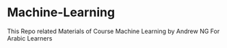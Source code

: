 # Machine-Learning
This Repo related Materials of Course Machine Learning by Andrew NG For Arabic Learners
